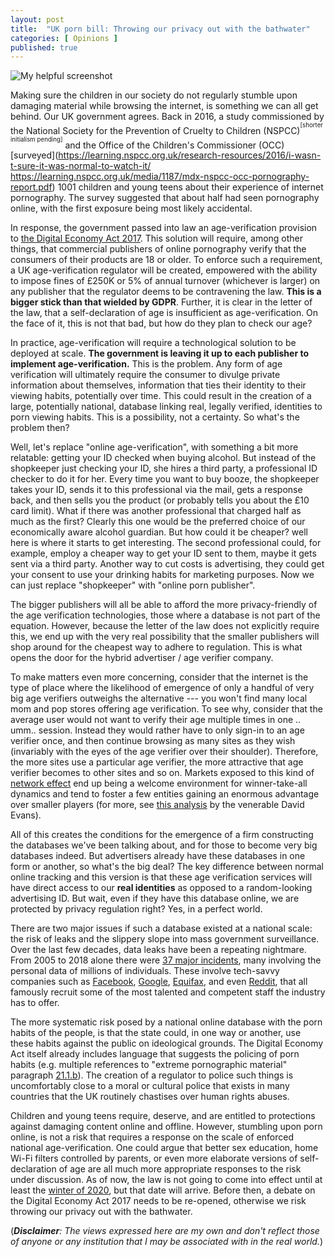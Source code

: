 ```yaml
---
layout: post
title:  "UK porn bill: Throwing our privacy out with the bathwater"
categories: [ Opinions ]
published: true
---
```


![My helpful screenshot](/assets/DALLE-privacy.png)

Making sure the children in our society do not regularly stumble upon damaging material while browsing the internet, is something we can all get behind. Our UK government agrees. Back in 2016, a study commissioned by the National Society for the Prevention of Cruelty to Children (NSPCC)<sup><sup>[shorter initialism pending]</sup></sup> and the Office of the Children's Commissioner (OCC) [surveyed](https://learning.nspcc.org.uk/research-resources/2016/i-wasn-t-sure-it-was-normal-to-watch-it/ 
https://learning.nspcc.org.uk/media/1187/mdx-nspcc-occ-pornography-report.pdf) 1001 children and young teens about their experience of internet pornography. The survey suggested that about half had seen pornography online, with the first exposure being most likely accidental.


In response, the government passed into law an age-verification provision to [the Digital Economy Act 2017](http://www.legislation.gov.uk/ukpga/2017/30/part/3/enacted). This solution will require, among other things, that commercial publishers of online pornography verify that the consumers of their products are 18 or older. To enforce such a requirement, a UK age-verification regulator will be created, empowered with the ability to impose fines of £250K or 5% of annual turnover (whichever is larger) on any publisher that the regulator deems to be contravening the law. **This is a bigger stick than that wielded by GDPR**. Further, it is clear in the letter of the law, that a self-declaration of age is insufficient as age-verification. On the face of it, this is not that bad, but how do they plan to check our age?


In practice, age-verification will require a technological solution to be deployed at scale. **The government is leaving it up to each publisher to implement age-verification.** This is the problem. Any form of age verification will ultimately require the consumer to divulge private information about themselves, information that ties their identity to their viewing habits, potentially over time. This could result in the creation of a large, potentially national, database linking real, legally verified, identities to porn viewing habits. This is a possibility, not a certainty. So what's the problem then?

Well, let's replace "online age-verification", with something a bit more relatable: getting your ID checked when buying alcohol. But instead of the shopkeeper just checking your ID, she hires a third party, a professional ID checker to do it for her. Every time you want to buy booze, the shopkeeper takes your ID, sends it to this professional via the mail, gets a response back, and then sells you the product (or probably tells you about the £10 card limit). What if there was another professional that charged half as much as the first? Clearly this one would be the preferred choice of our economically aware alcohol guardian. But how could it be cheaper? well here is where it starts to get interesting. The second professional could, for example, employ a cheaper way to get your ID sent to them, maybe it gets sent via a third party. Another way to cut costs is advertising, they could get your consent to use your drinking habits for marketing purposes. Now we can just replace "shopkeeper" with "online porn publisher". 

The bigger publishers will all be able to afford the more privacy-friendly of the age verification technologies, those where a database is not part of the equation. However, because the letter of the law does not explicitly require this, we end up with the very real possibility that the smaller publishers will shop around for the cheapest way to adhere to regulation. This is what opens the door for the hybrid advertiser / age verifier company. 

To make matters even more concerning, consider that the internet is the type of place where the likelihood of emergence of only a handful of very big age verifiers outweighs the alternative --- you won't find many local mom and pop stores offering age verification. To see why, consider that the average user would not want to verify their age multiple times in one .. umm.. session. Instead they would rather have to only sign-in to an age verifier once, and then continue browsing as many sites as they wish (invariably with the eyes of the age verifier over their shoulder). Therefore, the more sites use a particular age verifier, the more attractive that age verifier becomes to other sites and so on. Markets exposed to this kind of [network effect](https://en.wikipedia.org/wiki/Network_effect) end up being a welcome environment for winner-take-all dynamics and tend to foster a few entities gaining an enormous advantage over smaller players (for more, see [this analysis](http://mitsloan.mit.edu/shared/ods/documents/?DocumentID=4243) by the venerable David Evans).

All of this creates the conditions for the emergence of a firm constructing the databases we've been talking about, and for those to become very big databases indeed. But advertisers already have these databases in one form or another, so what's the big deal? The key difference between normal online tracking and this version is that these age verification services will have direct access to our **real identities** as opposed to a random-looking advertising ID. But wait, even if they have this database online, we are protected by privacy regulation right? Yes, in a perfect world. 


There are two major issues if such a database existed at a national scale: the risk of leaks and the slippery slope into mass government surveillance. Over the last few decades, data leaks have been a repeating nightmare. From 2005 to 2018 alone there were [37 major incidents](https://en.wikipedia.org/wiki/Data_breach#Major_incidents), many involving the personal data of millions of individuals. These involve tech-savvy companies such as [Facebook](https://www.newscientist.com/article/2168713-huge-new-facebook-data-leak-exposed-intimate-details-of-3m-users/), [Google](https://www.theguardian.com/technology/2018/oct/08/google-plus-security-breach-wall-street-journal), [Equifax](https://www.forbes.com/sites/leemathews/2017/09/07/equifax-data-breach-impacts-143-million-americans/#6f6ed8d3356f), and even [Reddit](https://www.theguardian.com/technology/2018/aug/02/reddit-user-information-usernames-passwords-email-addresses-hack), that all famously recruit some of the most talented and competent staff the industry has to offer.

The more systematic risk posed by a national online database with the porn habits of the people, is that the state could, in one way or another, use these habits against the public on ideological grounds. The Digital Economy Act itself already includes language that suggests the policing of porn habits (e.g. multiple references to "extreme pornographic material" paragraph [21.1.b](http://www.legislation.gov.uk/ukpga/2017/30/part/3/enacted)). The creation of a regulator to police such things is uncomfortably close to a moral or cultural police that exists in many countries that the UK routinely chastises over human rights abuses. 

Children and young teens require, deserve, and are entitled to protections against damaging content online and offline. However, stumbling upon porn online, is not a risk that requires a response on the scale of enforced national age-verification. One could argue that better sex education, home Wi-Fi filters controlled by parents, or even more elaborate versions of self-declaration of age are all much more appropriate responses to the risk under discussion. As of now, the law is not going to come into effect until at least the [winter of 2020](https://www.wired.co.uk/article/uk-porn-block-delayed), but that date will arrive. Before then, a debate on the Digital Economy Act 2017 needs to be re-opened, otherwise we risk throwing our privacy out with the bathwater. 

(_**Disclaimer**: The views expressed here are my own and don't reflect those of anyone or any institution that I may be associated with in the real world._)